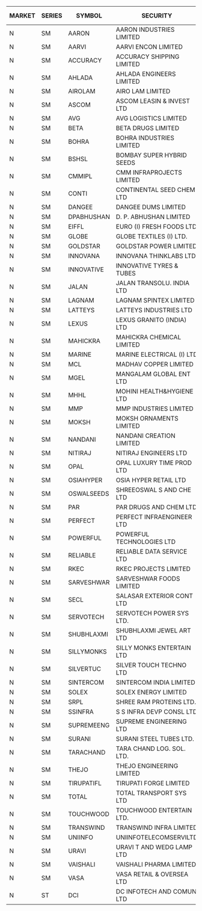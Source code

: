 


| MARKET | SERIES | SYMBOL | SECURITY | PREV CL PR | OPEN PRICE | HIGH PRICE | LOW PRICE | CLOSE PRICE | NET TRDVAL | NET TRDQTY | CORP IND | HI 52 WK | LO 52 WK |
| ----- | ----- | ----- | ----- | ----- | ----- | ----- | ----- | ----- | ----- | ----- | ----- | ----- | ----- |
| N | SM | AARON | AARON INDUSTRIES LIMITED | 50.10 | 50.95 | 50.95 | 47.55 | 49.25 | 325050.00 | 6600 |  | 53.50 | 39.00 |
| N | SM | AARVI | AARVI ENCON LIMITED | 29.00 | 28.90 | 28.90 | 28.00 | 28.00 | 113800.00 | 4000 |  | 50.05 | 27.00 |
| N | SM | ACCURACY | ACCURACY SHIPPING LIMITED | 25.60 | 26.25 | 26.25 | 24.50 | 24.50 | 2472720.00 | 99200 |  | 87.00 | 22.80 |
| N | SM | AHLADA | AHLADA ENGINEERS LIMITED | 50.50 | 50.55 | 50.55 | 50.55 | 50.55 | 50550.00 | 1000 |  | 153.00 | 36.30 |
| N | SM | AIROLAM | AIRO LAM LIMITED | 25.50 | 23.35 | 28.90 | 23.35 | 26.15 | 235200.00 | 9000 |  | 37.95 | 20.15 |
| N | SM | ASCOM | ASCOM LEASIN & INVEST LTD | 31.50 | 32.00 | 32.00 | 32.00 | 32.00 | 128000.00 | 4000 |  | 32.00 | 30.00 |
| N | SM | AVG | AVG LOGISTICS LIMITED | 63.20 | 60.10 | 60.10 | 60.10 | 60.10 | 72120.00 | 1200 |  | 108.00 | 60.10 |
| N | SM | BETA | BETA DRUGS LIMITED | 70.00 | 68.50 | 70.00 | 57.60 | 68.05 | 374520.00 | 5600 |  | 124.00 | 57.60 |
| N | SM | BOHRA | BOHRA INDUSTRIES LIMITED | 2.10 | 2.00 | 2.00 | 2.00 | 2.00 | 156000.00 | 78000 |  | 30.00 | 2.00 |
| N | SM | BSHSL | BOMBAY SUPER HYBRID SEEDS | 112.00 | 109.00 | 109.00 | 109.00 | 109.00 | 130800.00 | 1200 |  | 150.00 | 107.00 |
| N | SM | CMMIPL | CMM INFRAPROJECTS LIMITED | 3.35 | 3.50 | 3.50 | 3.50 | 3.50 | 21000.00 | 6000 |  | 11.50 | 2.45 |
| N | SM | CONTI | CONTINENTAL SEED CHEM LTD | 35.90 | 37.50 | 37.65 | 37.40 | 37.65 | 7509400.00 | 200000 |  | 37.65 | 11.85 |
| N | SM | DANGEE | DANGEE DUMS LIMITED | 135.00 | 135.00 | 135.00 | 135.00 | 135.00 | 108000.00 | 800 |  | 219.35 | 124.00 |
| N | SM | DPABHUSHAN | D. P. ABHUSHAN LIMITED | 52.95 | 52.45 | 52.45 | 52.45 | 52.45 | 209800.00 | 4000 |  | 57.25 | 37.50 |
| N | SM | EIFFL | EURO (I) FRESH FOODS LTD | 112.10 | 114.00 | 115.20 | 114.00 | 115.20 | 458560.00 | 4000 |  | 131.00 | 81.00 |
| N | SM | GLOBE | GLOBE TEXTILES (I) LTD. | 26.00 | 26.00 | 26.00 | 26.00 | 26.00 | 52000.00 | 2000 |  | 44.80 | 18.00 |
| N | SM | GOLDSTAR | GOLDSTAR POWER LIMITED | 25.05 | 25.05 | 25.05 | 25.05 | 25.05 | 150300.00 | 6000 |  | 29.80 | 23.05 |
| N | SM | INNOVANA | INNOVANA THINKLABS LTD. | 126.30 | 128.10 | 128.10 | 121.60 | 122.60 | 373300.00 | 3000 |  | 416.00 | 117.00 |
| N | SM | INNOVATIVE | INNOVATIVE TYRES & TUBES | 11.35 | 11.25 | 11.25 | 11.25 | 11.25 | 33750.00 | 3000 |  | 26.00 | 11.25 |
| N | SM | JALAN | JALAN TRANSOLU. INDIA LTD | 2.95 | 2.95 | 2.95 | 2.95 | 2.95 | 17700.00 | 6000 |  | 21.00 | 2.95 |
| N | SM | LAGNAM | LAGNAM SPINTEX LIMITED | 10.50 | 10.00 | 10.00 | 10.00 | 10.00 | 30000.00 | 3000 |  | 19.35 | 10.00 |
| N | SM | LATTEYS | LATTEYS INDUSTRIES LTD | 47.30 | 38.35 | 56.65 | 38.35 | 47.50 | 285000.00 | 6000 |  | 65.95 | 36.15 |
| N | SM | LEXUS | LEXUS GRANITO (INDIA) LTD | 8.70 | 9.10 | 9.10 | 9.10 | 9.10 | 18200.00 | 2000 |  | 38.70 | 8.30 |
| N | SM | MAHICKRA | MAHICKRA CHEMICAL LIMITED | 83.80 | 81.50 | 81.50 | 80.40 | 80.85 | 1944000.00 | 24000 |  | 87.70 | 37.20 |
| N | SM | MARINE | MARINE ELECTRICAL (I) LTD | 98.75 | 100.00 | 101.00 | 97.25 | 98.50 | 989500.00 | 10000 |  | 123.00 | 77.50 |
| N | SM | MCL | MADHAV COPPER LIMITED | 112.50 | 118.80 | 118.80 | 112.30 | 112.50 | 820080.00 | 7200 |  | 358.00 | 103.60 |
| N | SM | MGEL | MANGALAM GLOBAL ENT LTD | 52.60 | 52.75 | 52.75 | 52.70 | 52.70 | 316300.00 | 6000 |  | 54.00 | 51.05 |
| N | SM | MHHL | MOHINI HEALTH&HYGIENE LTD | 15.15 | 15.90 | 15.90 | 15.90 | 15.90 | 47700.00 | 3000 |  | 35.90 | 13.85 |
| N | SM | MMP | MMP INDUSTRIES LIMITED | 105.00 | 110.00 | 110.00 | 110.00 | 110.00 | 297000.00 | 2700 |  | 209.00 | 90.00 |
| N | SM | MOKSH | MOKSH ORNAMENTS LIMITED | 25.00 | 26.50 | 26.50 | 26.50 | 26.50 | 159000.00 | 6000 |  | 27.50 | 16.25 |
| N | SM | NANDANI | NANDANI CREATION LIMITED | 6.45 | 6.45 | 6.45 | 6.40 | 6.45 | 96500.00 | 15000 |  | 55.50 | 5.50 |
| N | SM | NITIRAJ | NITIRAJ ENGINEERS LTD | 69.00 | 67.00 | 67.00 | 67.00 | 67.00 | 100500.00 | 1500 |  | 106.40 | 35.00 |
| N | SM | OPAL | OPAL LUXURY TIME PROD LTD | 99.90 | 80.00 | 119.80 | 80.00 | 99.90 | 299700.00 | 3000 |  | 120.00 | 60.00 |
| N | SM | OSIAHYPER | OSIA HYPER RETAIL LTD | 252.75 | 260.00 | 260.00 | 253.00 | 253.00 | 306400.00 | 1200 |  | 305.00 | 221.00 |
| N | SM | OSWALSEEDS | SHREEOSWAL S AND CHE LTD | 27.75 | 27.70 | 27.70 | 27.70 | 27.70 | 110800.00 | 4000 |  | 34.00 | 19.00 |
| N | SM | PAR | PAR DRUGS AND CHEM LTD | 40.00 | 38.30 | 38.30 | 37.30 | 37.80 | 832100.00 | 22000 |  | 56.00 | 37.30 |
| N | SM | PERFECT | PERFECT INFRAENGINEER LTD | 13.90 | 13.85 | 13.85 | 13.85 | 13.85 | 166200.00 | 12000 |  | 19.30 | 12.50 |
| N | SM | POWERFUL | POWERFUL TECHNOLOGIES LTD | 4.05 | 4.05 | 4.05 | 4.05 | 4.05 | 8100.00 | 2000 |  | 24.00 | 4.05 |
| N | SM | RELIABLE | RELIABLE DATA SERVICE LTD | 32.80 | 32.50 | 32.50 | 32.50 | 32.50 | 468000.00 | 14400 |  | 62.50 | 23.80 |
| N | SM | RKEC | RKEC PROJECTS LIMITED | 55.95 | 54.45 | 54.45 | 51.70 | 53.55 | 160600.00 | 3000 |  | 68.00 | 35.00 |
| N | SM | SARVESHWAR | SARVESHWAR FOODS LIMITED | 19.15 | 18.20 | 18.20 | 18.20 | 18.20 | 29120.00 | 1600 |  | 43.85 | 16.60 |
| N | SM | SECL | SALASAR EXTERIOR CONT LTD | 43.00 | 48.00 | 48.15 | 48.00 | 48.10 | 721200.00 | 15000 |  | 62.25 | 38.50 |
| N | SM | SERVOTECH | SERVOTECH POWER SYS LTD. | 7.00 | 7.20 | 7.20 | 7.00 | 7.20 | 113600.00 | 16000 |  | 26.75 | 7.00 |
| N | SM | SHUBHLAXMI | SHUBHLAXMI JEWEL ART LTD | 37.80 | 38.50 | 38.50 | 37.50 | 37.85 | 151500.00 | 4000 |  | 209.50 | 33.75 |
| N | SM | SILLYMONKS | SILLY MONKS ENTERTAIN LTD | 80.00 | 88.00 | 88.00 | 88.00 | 88.00 | 105600.00 | 1200 |  | 88.00 | 48.60 |
| N | SM | SILVERTUC | SILVER TOUCH TECHNO LTD | 115.00 | 115.00 | 115.00 | 115.00 | 115.00 | 230000.00 | 2000 |  | 140.00 | 111.00 |
| N | SM | SINTERCOM | SINTERCOM INDIA LIMITED | 71.95 | 72.00 | 72.00 | 72.00 | 72.00 | 144000.00 | 2000 |  | 78.50 | 56.00 |
| N | SM | SOLEX | SOLEX ENERGY LIMITED | 35.80 | 28.65 | 35.50 | 28.65 | 35.50 | 185600.00 | 6000 |  | 35.80 | 20.00 |
| N | SM | SRPL | SHREE RAM PROTEINS LTD. | 25.00 | 25.00 | 25.00 | 25.00 | 25.00 | 100000.00 | 4000 |  | 27.45 | 25.00 |
| N | SM | SSINFRA | S S INFRA DEVP CONSL LTD | 10.35 | 10.25 | 10.75 | 10.25 | 10.50 | 63000.00 | 6000 |  | 19.35 | 8.80 |
| N | SM | SUPREMEENG | SUPREME ENGINEERING LTD | 21.75 | 21.60 | 21.60 | 21.60 | 21.60 | 86400.00 | 4000 |  | 42.00 | 21.50 |
| N | SM | SURANI | SURANI STEEL TUBES LTD. | 30.20 | 29.25 | 29.50 | 29.25 | 29.50 | 176300.00 | 6000 |  | 60.00 | 29.25 |
| N | SM | TARACHAND | TARA CHAND LOG. SOL. LTD. | 40.00 | 40.90 | 40.90 | 37.20 | 39.00 | 237900.00 | 6000 |  | 43.75 | 25.55 |
| N | SM | THEJO | THEJO ENGINEERING LIMITED | 504.00 | 500.00 | 500.00 | 500.00 | 500.00 | 200000.00 | 400 |  | 600.00 | 470.25 |
| N | SM | TIRUPATIFL | TIRUPATI FORGE LIMITED | 28.45 | 28.35 | 28.35 | 28.35 | 28.35 | 90720.00 | 3200 |  | 51.00 | 25.55 |
| N | SM | TOTAL | TOTAL TRANSPORT SYS LTD | 37.45 | 39.30 | 39.30 | 38.00 | 38.80 | 1636200.00 | 42000 |  | 45.60 | 25.00 |
| N | SM | TOUCHWOOD | TOUCHWOOD ENTERTAIN LTD. | 82.60 | 82.60 | 86.00 | 82.60 | 86.00 | 948000.00 | 11250 |  | 131.50 | 39.00 |
| N | SM | TRANSWIND | TRANSWIND INFRA LIMITED | 3.50 | 3.65 | 3.65 | 3.65 | 3.65 | 29200.00 | 8000 |  | 16.15 | 3.20 |
| N | SM | UNIINFO | UNIINFOTELECOMSERVILTD | 26.75 | 26.00 | 26.75 | 25.00 | 26.75 | 365800.00 | 14000 |  | 44.80 | 16.40 |
| N | SM | URAVI | URAVI T AND WEDG LAMP LTD | 101.50 | 100.45 | 101.25 | 100.45 | 101.25 | 484140.00 | 4800 |  | 120.50 | 91.00 |
| N | SM | VAISHALI | VAISHALI PHARMA LIMITED | 36.00 | 37.80 | 37.80 | 37.80 | 37.80 | 96768.00 | 2560 |  | 48.50 | 24.20 |
| N | SM | VASA | VASA RETAIL & OVERSEA LTD | 11.70 | 12.20 | 12.20 | 11.30 | 11.50 | 186000.00 | 16000 |  | 26.10 | 10.35 |
| N | ST | DCI | DC INFOTECH AND COMUN LTD | 45.40 | 45.35 | 45.35 | 45.35 | 45.35 | 408150.00 | 9000 |  | 45.50 | 45.00 |



